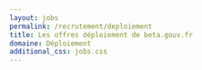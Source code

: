 ```yaml
---
layout: jobs
permalink: /recrutement/deploiement
title: Les offres déploiement de beta.gouv.fr
domaine: Déploiement
additional_css: jobs.css
---
```

